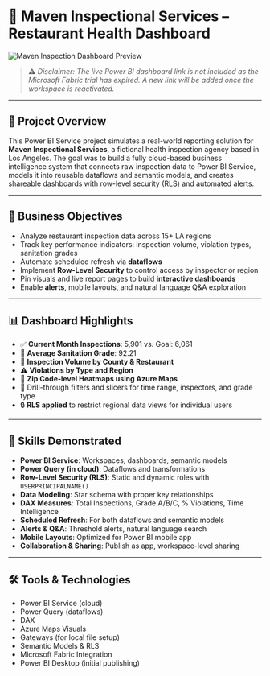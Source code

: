 # 🏥 Maven Inspectional Services – Restaurant Health Dashboard

![Maven Inspection Dashboard Preview](./images/maven-dashboard.png)
> ⚠️ *Disclaimer: The live Power BI dashboard link is not included as the Microsoft Fabric trial has expired. A new link will be added once the workspace is reactivated.*

---

## 📘 Project Overview

This Power BI Service project simulates a real-world reporting solution for **Maven Inspectional Services**, a fictional health inspection agency based in Los Angeles. The goal was to build a fully cloud-based business intelligence system that connects raw inspection data to Power BI Service, models it into reusable dataflows and semantic models, and creates shareable dashboards with row-level security (RLS) and automated alerts.

---

## 🎯 Business Objectives

- Analyze restaurant inspection data across 15+ LA regions
- Track key performance indicators: inspection volume, violation types, sanitation grades
- Automate scheduled refresh via **dataflows**
- Implement **Row-Level Security** to control access by inspector or region
- Pin visuals and live report pages to build **interactive dashboards**
- Enable **alerts**, mobile layouts, and natural language Q&A exploration

---

## 📊 Dashboard Highlights

- ✅ **Current Month Inspections**: 5,901 vs. Goal: 6,061  
- 🧼 **Average Sanitation Grade**: 92.21  
- 📍 **Inspection Volume by County & Restaurant**  
- ⚠️ **Violations by Type and Region**  
- 📌 **Zip Code-level Heatmaps using Azure Maps**  
- 🔄 Drill-through filters and slicers for time range, inspectors, and grade type  
- 🔒 **RLS applied** to restrict regional data views for individual users  

---

## 🔧 Skills Demonstrated

- **Power BI Service**: Workspaces, dashboards, semantic models
- **Power Query (in cloud)**: Dataflows and transformations
- **Row-Level Security (RLS)**: Static and dynamic roles with `USERPRINCIPALNAME()`
- **Data Modeling**: Star schema with proper key relationships
- **DAX Measures**: Total Inspections, Grade A/B/C, % Violations, Time Intelligence
- **Scheduled Refresh**: For both dataflows and semantic models
- **Alerts & Q&A**: Threshold alerts, natural language search
- **Mobile Layouts**: Optimized for Power BI mobile app
- **Collaboration & Sharing**: Publish as app, workspace-level sharing

---

## 🛠️ Tools & Technologies

- Power BI Service (cloud)
- Power Query (dataflows)
- DAX
- Azure Maps Visuals
- Gateways (for local file setup)
- Semantic Models & RLS
- Microsoft Fabric Integration
- Power BI Desktop (initial publishing)


